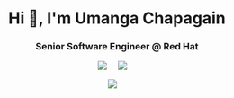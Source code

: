 <h1 align="center">Hi 👋, I'm Umanga Chapagain</h1>
<h3 align="center">Senior Software Engineer @ Red Hat</h3>


<p align="center">
  <a href="https://www.linkedin.com/in/umangachapagain/"><img src="https://img.shields.io/badge/linkedin-%230077B5.svg?&style=for-the-badge&logo=linkedin&logoColor=white" /></a>&nbsp;&nbsp;&nbsp;&nbsp;
  <a href="https://twitter.com/umangach"><img src="https://img.shields.io/badge/twitter-%231DA1F2.svg?&style=for-the-badge&logo=twitter&logoColor=white" /></a>&nbsp;&nbsp;&nbsp;&nbsp;
</p>
<p align="center">
<a href="https://www.umangachapagain.com.np" target="_blank"><img src="https://img.shields.io/badge/Website-https%3A%2F%2Fwww.umangachapagain.com.np-blue" /></a>&nbsp;&nbsp;&nbsp;&nbsp;   
  </a>
</p>
